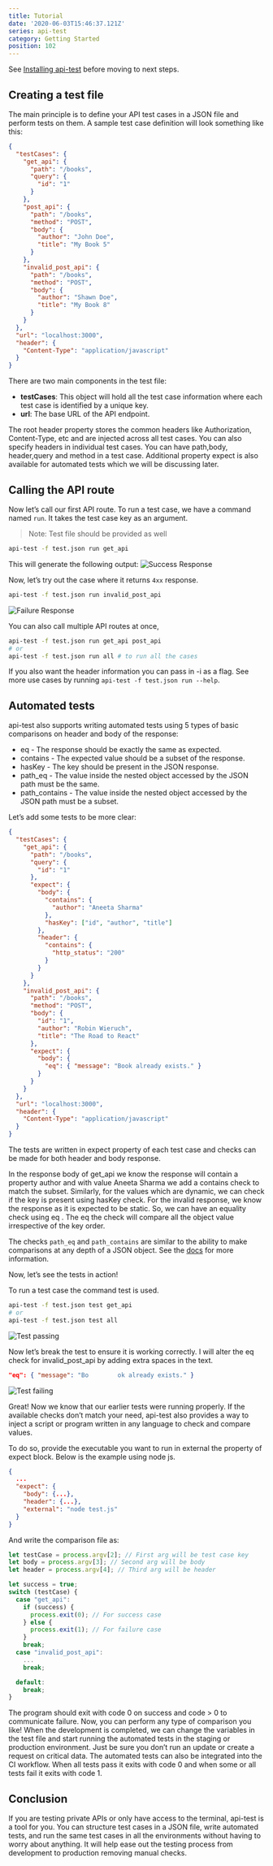 ```yaml
---
title: Tutorial
date: '2020-06-03T15:46:37.121Z'
series: api-test
category: Getting Started
position: 102
---
```


See [Installing api-test](/api-test/installation) before moving to next steps.

## Creating a test file

The main principle is to define your API test cases in a JSON file and perform tests on them. A sample test case definition will look something like this:

```json
{
  "testCases": {
    "get_api": {
      "path": "/books",
      "query": {
        "id": "1"
      }
    },
    "post_api": {
      "path": "/books",
      "method": "POST",
      "body": {
        "author": "John Doe",
        "title": "My Book 5"
      }
    },
    "invalid_post_api": {
      "path": "/books",
      "method": "POST",
      "body": {
        "author": "Shawn Doe",
        "title": "My Book 8"
      }
    }
  },
  "url": "localhost:3000",
  "header": {
    "Content-Type": "application/javascript"
  }
}
```

There are two main components in the test file:

- **testCases**: This object will hold all the test case information where each test case is identified by a unique key.
- **url**: The base URL of the API endpoint.

The root header property stores the common headers like Authorization, Content-Type, etc and are injected across all test cases. You can also specify headers in individual test cases.
You can have path,body, header,query and method in a test case. Additional property expect is also available for automated tests which we will be discussing later.

## Calling the API route

Now let’s call our first API route. To run a test case, we have a command named `run`. It takes the test case key as an argument.

> Note: Test file should be provided as well

```sh
api-test -f test.json run get_api
```

This will generate the following output:
![Success Response](../../../assets/api-test-tut-success.png)

Now, let’s try out the case where it returns `4xx` response.

```sh
api-test -f test.json run invalid_post_api
```

![Failure Response](../../../assets/api-test-tut-failure.png)

You can also call multiple API routes at once,

```sh
api-test -f test.json run get_api post_api
# or
api-test -f test.json run all # to run all the cases
```

If you also want the header information you can pass in -i as a flag. See more use cases by running `api-test -f test.json run --help`.

## Automated tests

api-test also supports writing automated tests using 5 types of basic comparisons on header and body of the response:

- eq - The response should be exactly the same as expected.
- contains - The expected value should be a subset of the response.
- hasKey - The key should be present in the JSON response.
- path_eq - The value inside the nested object accessed by the JSON path must be the same.
- path_contains - The value inside the nested object accessed by the JSON path must be a subset.

Let’s add some tests to be more clear:

```json
{
  "testCases": {
    "get_api": {
      "path": "/books",
      "query": {
        "id": "1"
      },
      "expect": {
        "body": {
          "contains": {
            "author": "Aneeta Sharma"
          },
          "hasKey": ["id", "author", "title"]
        },
        "header": {
          "contains": {
            "http_status": "200"
          }
        }
      }
    },
    "invalid_post_api": {
      "path": "/books",
      "method": "POST",
      "body": {
        "id": "1",
        "author": "Robin Wieruch",
        "title": "The Road to React"
      },
      "expect": {
        "body": {
          "eq": { "message": "Book already exists." }
        }
      }
    }
  },
  "url": "localhost:3000",
  "header": {
    "Content-Type": "application/javascript"
  }
}
```

The tests are written in expect property of each test case and checks can be made for both header and body response.

In the response body of get_api we know the response will contain a property author and with value Aneeta Sharma we add a contains check to match the subset. Similarly, for the values which are dynamic, we can check if the key is present using hasKey check.
For the invalid response, we know the response as it is expected to be static. So, we can have an equality check using eq . The eq the check will compare all the object value irrespective of the key order.

The checks `path_eq` and `path_contains` are similar to the ability to make comparisons at any depth of a JSON object. See the [docs](https://subeshbhandari.com/api-test) for more information.

Now, let’s see the tests in action!

To run a test case the command test is used.

```sh
api-test -f test.json test get_api
# or
api-test -f test.json test all
```

![Test passing](../../../assets/api-test-tut-test-pass.png)

Now let’s break the test to ensure it is working correctly. I will alter the eq check for invalid_post_api by adding extra spaces in the text.

```json
"eq": { "message": "Bo        ok already exists." }
```

![Test failing](../../../assets/api-test-tut-test-fail.png)

Great! Now we know that our earlier tests were running properly.
If the available checks don’t match your need, api-test also provides a way to inject a script or program written in any language to check and compare values.

To do so, provide the executable you want to run in external the property of expect block. Below is the example using node js.

```json
{
  ...
  "expect": {
    "body": {...},
    "header": {...},
    "external": "node test.js"
  }
}
```

And write the comparison file as:

```js
let testCase = process.argv[2]; // First arg will be test case key
let body = process.argv[3]; // Second arg will be body
let header = process.argv[4]; // Third arg will be header

let success = true;
switch (testCase) {
  case "get_api":
    if (success) {
      process.exit(0); // For success case
    } else {
      process.exit(1); // For failure case
    }
    break;
  case "invalid_post_api":
    ...
    break;

  default:
    break;
}
```

The program should exit with code 0 on success and code > 0 to communicate failure.
Now, you can perform any type of comparison you like!
When the development is completed, we can change the variables in the test file and start running the automated tests in the staging or production environment. Just be sure you don’t run an update or create a request on critical data. The automated tests can also be integrated into the CI workflow. When all tests pass it exits with code 0 and when some or all tests fail it exits with code 1.

## Conclusion

If you are testing private APIs or only have access to the terminal, api-test is a tool for you. You can structure test cases in a JSON file, write automated tests, and run the same test cases in all the environments without having to worry about anything. It will help ease out the testing process from development to production removing manual checks.
